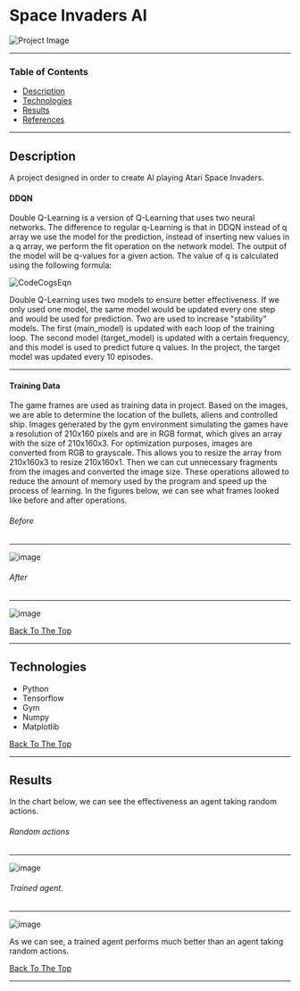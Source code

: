 # Space Invaders AI

![Project Image](https://user-images.githubusercontent.com/62477191/153773366-a738f16a-1785-4b27-8736-a29fb4d4530c.png)

---

### Table of Contents

- [Description](#description)
- [Technologies](#how-to-use)
- [Results](#license)
- [References](#author-info)

---

## Description
A project designed in order to create AI playing Atari Space Invaders.


#### DDQN

Double Q-Learning is a version of Q-Learning that uses two neural networks. The difference to regular q-Learning is that in DDQN instead of q array we use the model for the prediction, instead of inserting new values in a q array, we perform the fit operation on the network model.  The output of the model will be q-values ​​for a given action. The value of q is calculated using the following formula:

![CodeCogsEqn](https://user-images.githubusercontent.com/62477191/153775640-a39d88e9-8091-4f40-b72f-a5b34b14a310.png)

Double Q-Learning uses two models to ensure better effectiveness. If we only used one model, the same model would be updated every one step and would be used for prediction. Two are used to increase "stability" models. The first (main_model) is updated with each loop of the training loop. The second model (target_model) is updated with a certain frequency, and this model is used to predict future q values. In the project, the target model was updated every 10 episodes.

---
#### Training Data

The game frames are used as training data in project. Based on the images, we are able to determine the location of the bullets, aliens and controlled ship. Images generated by the gym environment simulating the games have a resolution of 210x160 pixels and are in RGB format, which gives an array with the size of 210x160x3. For optimization purposes, images are converted from RGB to grayscale. This allows you to resize the array from 210x160x3 to resize 210x160x1. Then we can cut unnecessary fragments from the images and converted the image size. These operations allowed to reduce the amount of memory used by the program and speed up the process of learning. In the figures below, we can see what frames looked like before and after operations.

###### Before
---

![image](https://user-images.githubusercontent.com/62477191/153773467-4bb6499c-80d3-4344-8718-c3769c8005d3.png)

###### After
---
![image](https://user-images.githubusercontent.com/62477191/153773484-e0a77d5b-3adc-413a-94d9-1b8d51ad8469.png)



[Back To The Top](#space-invaders-ai)

---

## Technologies

 - Python
 - Tensorflow
 - Gym
 - Numpy
 - Matplotlib
 
 
[Back To The Top](#space-invaders-ai)

---



## Results


In the chart below, we can see the effectiveness an agent taking random actions. 

###### Random actions
---
![image](https://user-images.githubusercontent.com/62477191/153773670-3b8b1a7f-3014-4788-b26d-2df3acf7afdc.png)

###### Trained agent.
---
![image](https://user-images.githubusercontent.com/62477191/153773729-c043722f-e62a-400f-a5d3-29b2d3e5168f.png)


As we can see, a trained agent performs much better than an agent taking random actions.


[Back To The Top](#space-invaders-ai)

---
